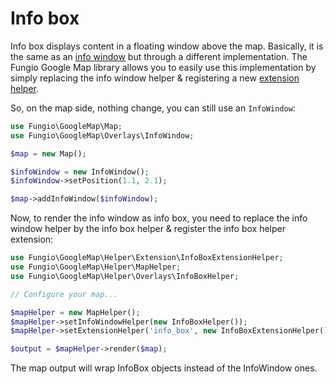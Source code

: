 # Info box

Info box displays content in a floating window above the map. Basically, it is the same as an
[info window](http://github.com/fungio/fungio-google-map/blob/master/doc/usage/overlays/info_window.md) but through a
different implementation. The Fungio Google Map library allows you to easily use this implementation by simply replacing
the info window helper & registering a new [extension helper](http://github.com/fungio/fungio-google-map/blob/master/doc/usage/helper/extension.md).

So, on the map side, nothing change, you can still use an `InfoWindow`:

``` php
use Fungio\GoogleMap\Map;
use Fungio\GoogleMap\Overlays\InfoWindow;

$map = new Map();

$infoWindow = new InfoWindow();
$infoWindow->setPosition(1.1, 2.1);

$map->addInfoWindow($infoWindow);
```

Now, to render the info window as info box, you need to replace the info window helper by the info box helper &
register the info box helper extension:

``` php
use Fungio\GoogleMap\Helper\Extension\InfoBoxExtensionHelper;
use Fungio\GoogleMap\Helper\MapHelper;
use Fungio\GoogleMap\Helper\Overlays\InfoBoxHelper;

// Configure your map...

$mapHelper = new MapHelper();
$mapHelper->setInfoWindowHelper(new InfoBoxHelper());
$mapHelper->setExtensionHelper('info_box', new InfoBoxExtensionHelper());

$output = $mapHelper->render($map);
```

The map output will wrap InfoBox objects instead of the InfoWindow ones.
